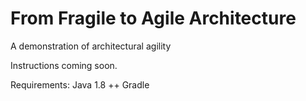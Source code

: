 # From Fragile to Agile Architecture
A demonstration of architectural agility

Instructions coming soon.

Requirements:
  Java 1.8 ++
  Gradle
